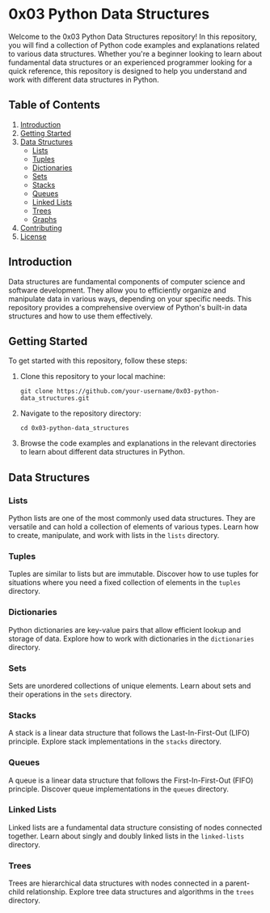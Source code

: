# 0x03 Python Data Structures

Welcome to the 0x03 Python Data Structures repository! In this repository, you will find a collection of Python code examples and explanations related to various data structures. Whether you're a beginner looking to learn about fundamental data structures or an experienced programmer looking for a quick reference, this repository is designed to help you understand and work with different data structures in Python.

## Table of Contents

1. [Introduction](#introduction)
2. [Getting Started](#getting-started)
3. [Data Structures](#data-structures)
    - [Lists](#lists)
    - [Tuples](#tuples)
    - [Dictionaries](#dictionaries)
    - [Sets](#sets)
    - [Stacks](#stacks)
    - [Queues](#queues)
    - [Linked Lists](#linked-lists)
    - [Trees](#trees)
    - [Graphs](#graphs)
4. [Contributing](#contributing)
5. [License](#license)

## Introduction

Data structures are fundamental components of computer science and software development. They allow you to efficiently organize and manipulate data in various ways, depending on your specific needs. This repository provides a comprehensive overview of Python's built-in data structures and how to use them effectively.

## Getting Started

To get started with this repository, follow these steps:

1. Clone this repository to your local machine:

   ```
   git clone https://github.com/your-username/0x03-python-data_structures.git
   ```

2. Navigate to the repository directory:

   ```
   cd 0x03-python-data_structures
   ```

3. Browse the code examples and explanations in the relevant directories to learn about different data structures in Python.

## Data Structures

### Lists

Python lists are one of the most commonly used data structures. They are versatile and can hold a collection of elements of various types. Learn how to create, manipulate, and work with lists in the `lists` directory.

### Tuples

Tuples are similar to lists but are immutable. Discover how to use tuples for situations where you need a fixed collection of elements in the `tuples` directory.

### Dictionaries

Python dictionaries are key-value pairs that allow efficient lookup and storage of data. Explore how to work with dictionaries in the `dictionaries` directory.

### Sets

Sets are unordered collections of unique elements. Learn about sets and their operations in the `sets` directory.

### Stacks

A stack is a linear data structure that follows the Last-In-First-Out (LIFO) principle. Explore stack implementations in the `stacks` directory.

### Queues

A queue is a linear data structure that follows the First-In-First-Out (FIFO) principle. Discover queue implementations in the `queues` directory.

### Linked Lists

Linked lists are a fundamental data structure consisting of nodes connected together. Learn about singly and doubly linked lists in the `linked-lists` directory.

### Trees

Trees are hierarchical data structures with nodes connected in a parent-child relationship. Explore tree data structures and algorithms in the `trees` directory.

